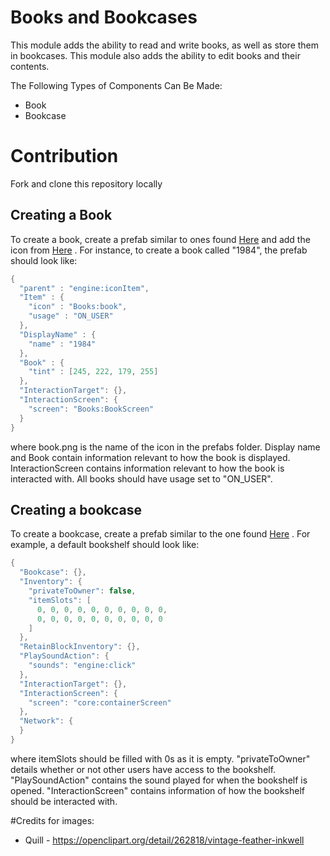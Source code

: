 # Books and Bookcases

This module adds the ability to read and write books, as well as store them in bookcases. This module also adds the ability to edit books and their contents.

The Following Types of Components Can Be Made:
* Book
* Bookcase


# Contribution

Fork and clone this repository locally


## Creating a Book

To create a book, create a prefab similar to ones found [Here](https://github.com/Terasology/Books/tree/master/assets/prefabs) and add the icon from [Here](https://github.com/Terasology/Books/tree/master/assets/textures) . For instance, to create a book called "1984", the prefab should look like:
```java
{
  "parent" : "engine:iconItem",
  "Item" : {
    "icon" : "Books:book",
    "usage" : "ON_USER"
  },
  "DisplayName" : {
    "name" : "1984"
  },
  "Book" : {
    "tint" : [245, 222, 179, 255]
  },
  "InteractionTarget": {},
  "InteractionScreen": {
    "screen": "Books:BookScreen"
  }
} 
```
where book.png is the name of the icon in the prefabs folder. Display name and Book contain information relevant to how the book is displayed. InteractionScreen contains information relevant to how the book is interacted with. All books should have usage set to "ON_USER".

## Creating a bookcase

To create a bookcase, create a prefab similar to the one found [Here](https://github.com/Terasology/Books/tree/master/assets/prefabs) . For example,  a default bookshelf should look like:
```java
{
  "Bookcase": {},
  "Inventory": {
    "privateToOwner": false,
    "itemSlots": [
      0, 0, 0, 0, 0, 0, 0, 0, 0, 0,
      0, 0, 0, 0, 0, 0, 0, 0, 0, 0
    ]
  },
  "RetainBlockInventory": {},
  "PlaySoundAction": {
    "sounds": "engine:click"
  },
  "InteractionTarget": {},
  "InteractionScreen": {
    "screen": "core:containerScreen"
  },
  "Network": {
  }
}
```
where itemSlots should be filled with 0s as it is empty. "privateToOwner" details whether or not other users have access to the bookshelf. "PlaySoundAction" contains the sound played for when the bookshelf is opened. "InteractionScreen" contains information of how the bookshelf should be interacted with.


#Credits for images:
- Quill - https://openclipart.org/detail/262818/vintage-feather-inkwell
